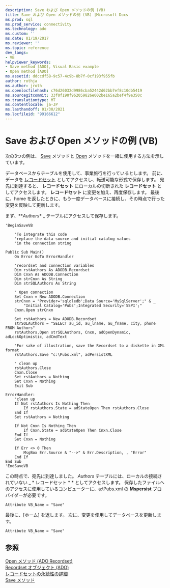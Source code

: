 ```yaml
---
description: Save および Open メソッドの例 (VB)
title: Save および Open メソッドの例 (VB) |Microsoft Docs
ms.prod: sql
ms.prod_service: connectivity
ms.technology: ado
ms.custom: ''
ms.date: 01/19/2017
ms.reviewer: ''
ms.topic: reference
dev_langs:
- VB
helpviewer_keywords:
- Save method [ADO], Visual Basic example
- Open method [ADO]
ms.assetid: ddccdf58-9c57-4c9b-8b7f-0cf193f955fb
author: rothja
ms.author: jroth
ms.openlocfilehash: c76d26032d9986cba52442d62bb7ef8c10db5419
ms.sourcegitcommit: 33f0f190f962059826e002be165a2bef4f9e350c
ms.translationtype: MT
ms.contentlocale: ja-JP
ms.lasthandoff: 01/30/2021
ms.locfileid: "99166612"
---
```

# <a name="save-and-open-methods-example-vb"></a>Save および Open メソッドの例 (VB)
次の3つの例は、 [Save](./save-method.md) メソッドと [Open](./open-method-ado-recordset.md) メソッドを一緒に使用する方法を示しています。  
  
 データベースからテーブルを使用して、事業旅行を行っているとします。 前に、データを [レコードセット](./recordset-object-ado.md) としてアクセスし、転送可能な形式で保存します。 宛先に到達すると、 **レコードセット** にローカルの切断された **レコードセット** としてアクセスします。 **レコードセット** に変更を加え、再度保存します。 最後に、home を返したときに、もう一度データベースに接続し、その時点で行った変更を反映して更新します。  
  
 まず、**_Authors_* _ テーブルにアクセスして保存します。  
  
```  
'BeginSaveVB  
  
    'To integrate this code  
    'replace the data source and initial catalog values  
    'in the connection string  
  
Public Sub Main()  
    On Error GoTo ErrorHandler  
  
    'recordset and connection variables  
    Dim rstAuthors As ADODB.Recordset  
    Dim Cnxn As ADODB.Connection  
    Dim strCnxn As String  
    Dim strSQLAuthors As String  
  
    ' Open connection  
    Set Cnxn = New ADODB.Connection  
    strCnxn = "Provider='sqloledb';Data Source='MySqlServer';" & _  
        "Initial Catalog='Pubs';Integrated Security='SSPI';"  
    Cnxn.Open strCnxn  
  
    Set rstAuthors = New ADODB.Recordset  
    strSQLAuthors = "SELECT au_id, au_lname, au_fname, city, phone FROM Authors"  
    rstAuthors.Open strSQLAuthors, Cnxn, adOpenDynamic, adLockOptimistic, adCmdText  
  
    'For sake of illustration, save the Recordset to a diskette in XML format  
    rstAuthors.Save "c:\Pubs.xml", adPersistXML  
  
    ' clean up  
    rstAuthors.Close  
    Cnxn.Close  
    Set rstAuthors = Nothing  
    Set Cnxn = Nothing  
    Exit Sub  
  
ErrorHandler:  
    'clean up  
    If Not rstAuthors Is Nothing Then  
        If rstAuthors.State = adStateOpen Then rstAuthors.Close  
    End If  
    Set rstAuthors = Nothing  
  
    If Not Cnxn Is Nothing Then  
        If Cnxn.State = adStateOpen Then Cnxn.Close  
    End If  
    Set Cnxn = Nothing  
  
    If Err <> 0 Then  
        MsgBox Err.Source & "-->" & Err.Description, , "Error"  
    End If  
End Sub  
'EndSaveVB  
```  
  
 この時点で、宛先に到達しました。 _*_Authors_*_ テーブルには、ローカルの接続されていない _ * レコードセット * * としてアクセスします。 保存したファイルへのアクセスに使用しているコンピューターに、a:\Pubs.xml の **Mspersist** プロバイダーが必要です。  
  
```  
Attribute VB_Name = "Save"  
```  
  
 最後に、[ホーム] を返します。 次に、変更を使用してデータベースを更新します。  
  
```  
Attribute VB_Name = "Save"  
```  
  
## <a name="see-also"></a>参照  
 [Open メソッド (ADO Recordset)](./open-method-ado-recordset.md)   
 [Recordset オブジェクト (ADO)](./recordset-object-ado.md)   
 [レコードセットの永続性の詳細](../../guide/data/more-about-recordset-persistence.md)   
 [Save メソッド](./save-method.md)